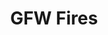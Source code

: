 ---
title: 'GFW Fires'
slug: 'fires'
thumbnail: '/assets/images/gallery/'
published: true
categories: [gallery]
description: 'Track forest fires and haze in the ASEAN region.'
href: 'http://fires.globalforestwatch.org/'
href_text: 'Launch App'
href_class: 'btn green medium mobile-friendly'
source: 'World Resources Institute'
filters: 'asia, data, fires, global-forest-watch, maps, palm-oil, satellite-imagery'
---